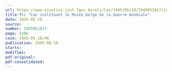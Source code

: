 ```yaml
---
url: https://www.ejustice.just.fgov.be/eli/loi/1945/05/18/1945051817/justel
title-fr: "Loi instituant le Musée belge de la Guerre mondiale"
date: 1945-05-18
source:
number: 1945051817
page: 5206
case: 1945-05-18/46
publication: 1945-08-18
starts:
modifies:
pdf-original:
pdf-consolidated:
---
```


